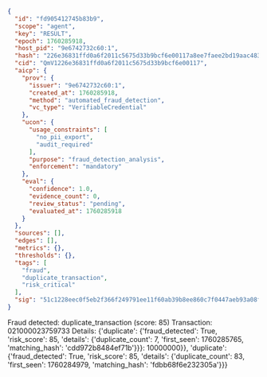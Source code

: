 ```json
{
  "id": "fd905412745b83b9",
  "scope": "agent",
  "key": "RESULT",
  "epoch": 1760285918,
  "host_pid": "9e6742732c60:1",
  "hash": "226e36831ffd0a6f2011c5675d33b9bcf6e00117a8ee7faee2bd19aac4835519",
  "cid": "QmV1226e36831ffd0a6f2011c5675d33b9bcf6e00117",
  "aicp": {
    "prov": {
      "issuer": "9e6742732c60:1",
      "created_at": 1760285918,
      "method": "automated_fraud_detection",
      "vc_type": "VerifiableCredential"
    },
    "ucon": {
      "usage_constraints": [
        "no_pii_export",
        "audit_required"
      ],
      "purpose": "fraud_detection_analysis",
      "enforcement": "mandatory"
    },
    "eval": {
      "confidence": 1.0,
      "evidence_count": 0,
      "review_status": "pending",
      "evaluated_at": 1760285918
    }
  },
  "sources": [],
  "edges": [],
  "metrics": {},
  "thresholds": {},
  "tags": [
    "fraud",
    "duplicate_transaction",
    "risk_critical"
  ],
  "sig": "51c1228eec0f5eb2f366f249791ee11f60ab39b8ee860c7f0447aeb93a08fa49"
}
```

Fraud detected: duplicate_transaction (score: 85)
Transaction: 021000023759733
Details: {'duplicate': {'fraud_detected': True, 'risk_score': 85, 'details': {'duplicate_count': 7, 'first_seen': 1760285765, 'matching_hash': 'cdd972b8484ef71b'}}}: 10000000}}, 'duplicate': {'fraud_detected': True, 'risk_score': 85, 'details': {'duplicate_count': 83, 'first_seen': 1760284979, 'matching_hash': 'fdbb68f6e232305a'}}}